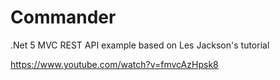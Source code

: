 # Commander

.Net 5 MVC REST API example based on Les Jackson's tutorial

https://www.youtube.com/watch?v=fmvcAzHpsk8
